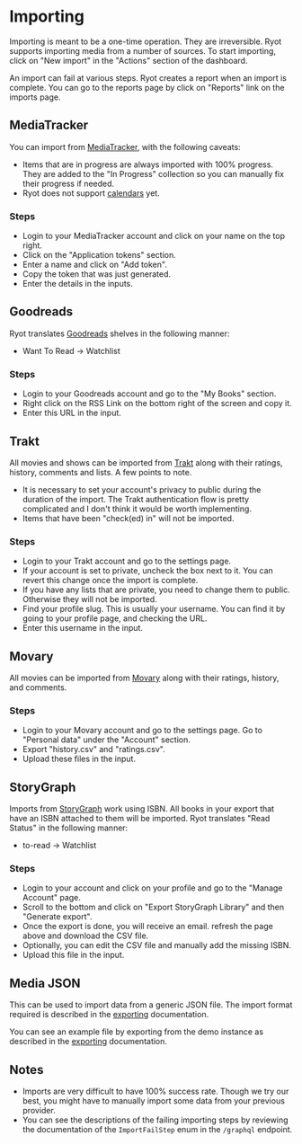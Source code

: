 # Importing

Importing is meant to be a one-time operation. They are irreversible. Ryot
supports importing media from a number of sources. To start importing, click on
"New import" in the "Actions" section of the dashboard.

An import can fail at various steps. Ryot creates a report when an import is
complete. You can go to the reports page by click on "Reports" link on the imports
page.

## MediaTracker

You can import from [MediaTracker](https://github.com/bonukai/MediaTracker), with
the following caveats:

- Items that are in progress are always imported with 100% progress. They are
  added to the "In Progress" collection so you can manually fix their progress
  if needed.
- Ryot does not support [calendars](https://github.com/IgnisDa/ryot/issues/66) yet.

### Steps

- Login to your MediaTracker account and click on your name on the top right.
- Click on the "Application tokens" section.
- Enter a name and click on "Add token".
- Copy the token that was just generated.
- Enter the details in the inputs.

## Goodreads

Ryot translates [Goodreads](https://www.goodreads.com/) shelves in the
following manner:

- Want To Read -> Watchlist

### Steps

- Login to your Goodreads account and go to the "My Books" section.
- Right click on the RSS Link on the bottom right of the screen and copy it.
- Enter this URL in the input.

## Trakt

All movies and shows can be imported from [Trakt](https://trakt.tv) along with
their ratings, history, comments and lists. A few points to note.

- It is necessary to set your account's privacy to public during the
  duration of the import. The Trakt authentication flow is pretty complicated
  and I don't think it would be worth implementing.
- Items that have been "check(ed) in" will not be imported.

### Steps

- Login to your Trakt account and go to the settings page.
- If your account is set to private, uncheck the box next to it. You can revert
  this change once the import is complete.
- If you have any lists that are private, you need to change them to public.
  Otherwise they will not be imported.
- Find your profile slug. This is usually your username. You can find it by
  going to your profile page, and checking the URL.
- Enter this username in the input.

## Movary

All movies can be imported from [Movary](https://movary.org) along with
their ratings, history, and comments.
  
### Steps

- Login to your Movary account and go to the settings page. Go to "Personal data"
  under the "Account" section.
- Export "history.csv" and "ratings.csv".
- Upload these files in the input.

## StoryGraph

Imports from [StoryGraph](https://thestorygraph.com) work using ISBN. All books
in your export that have an ISBN attached to them will be imported. Ryot
translates "Read Status" in the following manner:

- to-read -> Watchlist

### Steps

- Login to your account and click on your profile and go to the "Manage Account"
  page.
- Scroll to the bottom and click on "Export StoryGraph Library" and then
  "Generate export".
- Once the export is done, you will receive an email. refresh the page above and
  download the CSV file.
- Optionally, you can edit the CSV file and manually add the missing ISBN.
- Upload this file in the input.

## Media JSON

This can be used to import data from a generic JSON file. The import format
required is described in the [exporting](guides/exporting.md#type-definition)
documentation.

You can see an example file by exporting from the demo instance as described
in the [exporting](guides/exporting.md) documentation.

## Notes

- Imports are very difficult to have 100% success rate. Though we try our best,
  you might have to manually import some data from your previous provider.
- You can see the descriptions of the failing importing steps by reviewing the
  documentation of the `ImportFailStep` enum in the `/graphql` endpoint.